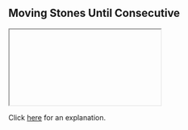 ##  Moving Stones Until Consecutive 

<iframe></iframe>

Click [here](Explanation.md) for an explanation.

